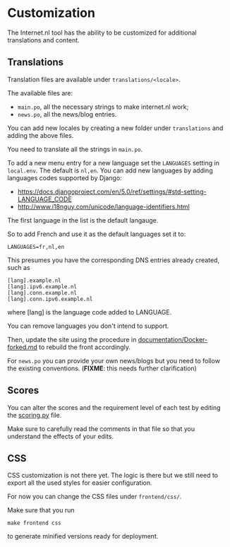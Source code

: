 # Customization

The Internet.nl tool has the ability to be customized for additional
translations and content.


## Translations

Translation files are available under `translations/<locale>`.

The available files are:
- `main.po`, all the necessary strings to make internet.nl work;
- `news.po`, all the news/blog entries.

You can add new locales by creating a new folder under `translations` and
adding the above files.

You need to translate all the strings in `main.po`.

To add a new menu entry for a new language set the `LANGUAGES` setting in `local.env`. The default is `nl,en`. You can add new languages by adding languages codes supported by Django:
- https://docs.djangoproject.com/en/5.0/ref/settings/#std-setting-LANGUAGE_CODE
- http://www.i18nguy.com/unicode/language-identifiers.html

The first language in the list is the default langauge.

So to add French and use it as the default languages set it to:

    LANGUAGES=fr,nl,en

This presumes you have the corresponding DNS entries already created, such as

```
[lang].example.nl
[lang].ipv6.example.nl
[lang].conn.example.nl
[lang].conn.ipv6.example.nl
```

where [lang] is the language code added to LANGUAGE.

You can remove languages you don't intend to support.



Then, update the site using the procedure in [documentation/Docker-forked.md](Docker-forked.md) to rebuild the front accordingly.

For `news.po` you can provide your own news/blogs but you need to follow the
existing conventions. (**FIXME**: this needs further clarification)


## Scores

You can alter the scores and the requirement level of each test by editing the
[scoring.py](../checks/scoring.py) file.

Make sure to carefully read the comments in that file so that you understand
the effects of your edits.


## CSS

CSS customization is not there yet. The logic is there but we still need to
export all the used styles for easier configuration.

For now you can change the CSS files under `frontend/css/`.

Make sure that you run
```
make frontend css
```
to generate minified versions ready for deployment.
